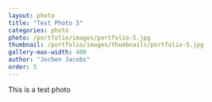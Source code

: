 ```yaml
---
layout: photo
title: "Test Photo 5"
categories: photo
photo: /portfolio/images/portfolio-5.jpg
thumbnail: /portfolio/images/thumbnails/portfolio-5.jpg
gallery-max-width: 400
author: "Jochen Jacobs"
order: 5
---
```


This is a test photo

